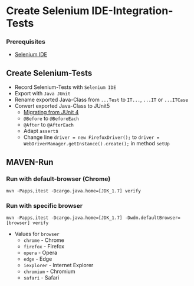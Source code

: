 # Create Selenium IDE-Integration-Tests

### Prerequisites
* [Selenium IDE](https://www.selenium.dev/selenium-ide/)

## Create Selenium-Tests
* Record Selenium-Tests with `Selenium IDE`
* Export with `Java JUnit`
* Rename exported Java-Class from `...Test` to `IT...`, `...IT` or `...ITCase`
* Convert exported Java-Class to JUnit5
    * [Migrating from JUnit 4](https://junit.org/junit5/docs/current/user-guide/#migrating-from-junit4)
    * `@Before` to `@BeforeEach`
    * `@After` to `@AfterEach`
    * Adapt `assert`s
    * Change line `driver = new FirefoxDriver();` to `driver = WebDriverManager.getInstance().create();` in method `setUp`

## MAVEN-Run
### Run with default-browser (Chrome)
`mvn -Papps,itest -Dcargo.java.home=[JDK_1.7] verify`

### Run with specific browser
`mvn -Papps,itest -Dcargo.java.home=[JDK_1.7] -Dwdm.defaultBrowser=[browser] verify`

* Values for `browser`
    * `chrome` - Chrome
    * `firefox` - Firefox
    * `opera` - Opera
    * `edge` - Edge
    * `iexplorer` - Internet Explorer
    * `chromium` - Chromium
    * `safari` - Safari